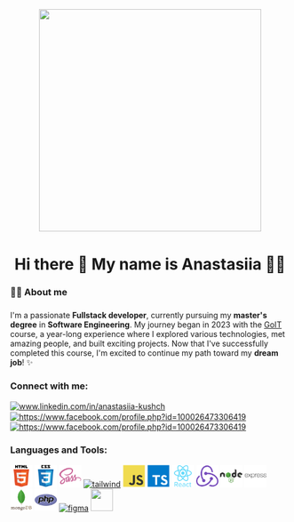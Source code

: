 <div align="center">
  <img height="400" width="400" src="https://user-images.githubusercontent.com/74038190/236119160-976a0405-caa7-470c-9356-16d43402ea0a.gif"  />
</div>

###

<h1 align="center">Hi there 👋 My name is Anastasiia 💁‍♀️</h1>

###

<h3 align="left">👩‍💻  About me</h3>

###

I'm a passionate **Fullstack developer**, currently pursuing my **master's degree** in **Software Engineering**. My journey began in 2023 with the [GoIT](https://goit.global/ph/) course, a year-long experience where I explored various technologies, met amazing people, and built exciting projects. Now that I've successfully completed this course, I'm excited to continue my path toward my **dream job**! ✨

###

<h3 align="left">Connect with me:</h3>
<p align="left">
<a href="https://www.linkedin.com/in/%D0%B0nastasiia-kushch/" target="blank"><img align="center" src="https://raw.githubusercontent.com/rahuldkjain/github-profile-readme-generator/master/src/images/icons/Social/linked-in-alt.svg" alt="www.linkedin.com/in/аnastasiia-kushch" height="30" width="40" /></a>
<a href="https://www.facebook.com/profile.php?id=100026473306419" target="blank"><img align="center" src="https://raw.githubusercontent.com/rahuldkjain/github-profile-readme-generator/master/src/images/icons/Social/facebook.svg" alt="https://www.facebook.com/profile.php?id=100026473306419" height="30" width="40" /></a>
<a href="https://t.me/anastasiiakushch" target="blank"><img align="center" src="https://cdn.worldvectorlogo.com/logos/telegram-1.svg" alt="https://www.facebook.com/profile.php?id=100026473306419" height="30" width="40" /></a>
</p>

###

<h3 align="left">Languages and Tools:</h3>
<div align="left">
  <a href="https://developer.mozilla.org/en-US/docs/Web/HTML"><img src="https://raw.githubusercontent.com/devicons/devicon/master/icons/html5/html5-original-wordmark.svg" alt="html5" width="40" height="40"/></a>
  <a href="https://developer.mozilla.org/en-US/docs/Web/CSS"><img src="https://raw.githubusercontent.com/devicons/devicon/master/icons/css3/css3-original-wordmark.svg" alt="css3" width="40" height="40"/></a>
  <a href="https://sass-lang.com/documentation/"><img src="https://raw.githubusercontent.com/devicons/devicon/master/icons/sass/sass-original.svg" alt="sass" width="40" height="40"/></a>
  <a href="https://v2.tailwindcss.com/docs"><img src="https://www.vectorlogo.zone/logos/tailwindcss/tailwindcss-icon.svg" alt="tailwind" width="40" height="40"/></a>
  <a href="https://developer.mozilla.org/en-US/docs/Web/JavaScript"><img src="https://raw.githubusercontent.com/devicons/devicon/master/icons/javascript/javascript-original.svg" alt="javascript" width="40" height="40"/></a>
  <a href="https://www.typescriptlang.org/"><img src="https://raw.githubusercontent.com/devicons/devicon/master/icons/typescript/typescript-original.svg" alt="typescript" width="40" height="40"/></a>
  <a href="https://react.dev/"><img src="https://raw.githubusercontent.com/devicons/devicon/master/icons/react/react-original-wordmark.svg" alt="react" width="40" height="40"/></a>
  <a href="https://redux.js.org/"><img src="https://raw.githubusercontent.com/devicons/devicon/master/icons/redux/redux-original.svg" alt="redux" width="40" height="40"/></a>
  <a href="https://nodejs.org/api/documentation.html"><img src="https://raw.githubusercontent.com/devicons/devicon/master/icons/nodejs/nodejs-original-wordmark.svg" alt="nodejs" width="40" height="40"/></a>
  <a href="https://expressjs.com/"><img src="https://raw.githubusercontent.com/devicons/devicon/master/icons/express/express-original-wordmark.svg" alt="express" width="40" height="40"/></a>
  <a href="https://www.mongodb.com/docs/"><img src="https://raw.githubusercontent.com/devicons/devicon/master/icons/mongodb/mongodb-original-wordmark.svg" alt="mongodb" width="40" height="40"/></a>
  <a href="https://www.php.net/docs.php"><img src="https://raw.githubusercontent.com/devicons/devicon/master/icons/php/php-original.svg" alt="php" width="40" height="40"/></a>
  <a href="https://www.figma.com/best-practices/guide-to-developer-handoff/"><img src="https://www.vectorlogo.zone/logos/figma/figma-icon.svg" alt="figma" width="40" height="40"/></a>
  <a href="https://docs.python.org/3/"><img src="https://cdn3.iconfinder.com/data/icons/logos-and-brands-adobe/512/267_Python-512.png" width="40" height="40"/></a>
</div>

